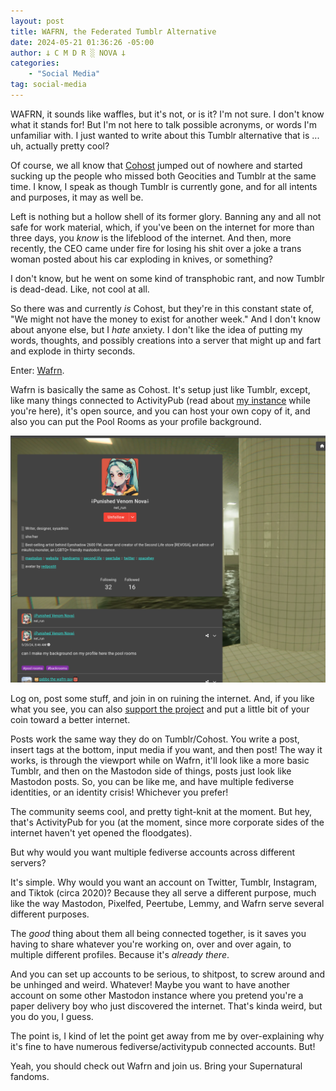 ```yaml
---
layout: post
title: WAFRN, the Federated Tumblr Alternative
date: 2024-05-21 01:36:26 -05:00
author: 𐕣 C M D R ░ NOVA 𐕣
categories:
    - "Social Media"
tag: social-media
---
```


<!-- wp:paragraph -->
<p>WAFRN, it sounds like waffles, but it's not, or is it? I'm not sure. I don't know what it stands for! But I'm not here to talk possible acronyms, or words I'm unfamiliar with. I just wanted to write about this Tumblr alternative that is ... uh, actually pretty cool?</p>
<!-- /wp:paragraph -->

<!-- wp:paragraph -->
<p>Of course, we all know that <a href="https://cohost.org/" target="_blank" rel="noreferrer noopener">Cohost</a> jumped out of nowhere and started sucking up the people who missed both Geocities and Tumblr at the same time. I know, I speak as though Tumblr is currently gone, and for all intents and purposes, it may as well be.</p>
<!-- /wp:paragraph -->

<!-- wp:paragraph -->
<p>Left is nothing but a hollow shell of its former glory. Banning any and all not safe for work material, which, if you've been on the internet for more than three days, you <em>know</em> is the lifeblood of the internet. And then, more recently, the CEO came under fire for losing his shit over a joke a trans woman posted about his car exploding in knives, or something?</p>
<!-- /wp:paragraph -->

<!-- wp:paragraph -->
<p>I don't know, but he went on some kind of transphobic rant, and now Tumblr is dead-dead. Like, not cool at all.</p>
<!-- /wp:paragraph -->

<!-- wp:paragraph -->
<p>So there was and currently <em>is</em> Cohost, but they're in this constant state of, "We might not have the money to exist for another week." And I don't know about anyone else, but I <em>hate</em> anxiety. I don't like the idea of putting my words, thoughts, and possibly creations into a server that might up and fart and explode in thirty seconds.</p>
<!-- /wp:paragraph -->

<!-- wp:paragraph -->
<p>Enter: <a href="https://app.wafrn.net" target="_blank" rel="noreferrer noopener">Wafrn</a>.</p>
<!-- /wp:paragraph -->

<!-- wp:paragraph -->
<p>Wafrn is basically the same as Cohost. It's setup just like Tumblr, except, like many things connected to ActivityPub (read about <a href="https://cmdr-nova.online/2024/05/10/mkultra-monster-a-mastodon-instance/">my instance</a> while you're here), it's open source, and you can host your own copy of it, and also you can put the Pool Rooms as your profile background.</p>
<!-- /wp:paragraph -->

![A screenshot of my profile on the activitypub tumblr clone, wafrn.](/img/posts/wafrn/profile.png)

<!-- wp:paragraph -->
<p>Log on, post some stuff, and join in on ruining the internet. And, if you like what you see, you can also <a href="https://www.patreon.com/wafrn/posts" data-type="link" data-id="https://www.patreon.com/wafrn/posts" target="_blank" rel="noreferrer noopener">support the project</a> and put a little bit of your coin toward a better internet.</p>
<!-- /wp:paragraph -->

<!-- wp:paragraph -->
<p>Posts work the same way they do on Tumblr/Cohost. You write a post, insert tags at the bottom, input media if you want, and then post! The way it works, is through the viewport while on Wafrn, it'll look like a more basic Tumblr, and then on the Mastodon side of things, posts just look like Mastodon posts. So, you can be like me, and have multiple fediverse identities, or an identity crisis! Whichever you prefer!</p>
<!-- /wp:paragraph -->

<!-- wp:paragraph -->
<p>The community seems cool, and pretty tight-knit at the moment. But hey, that's ActivityPub for you (at the moment, since more corporate sides of the internet haven't yet opened the floodgates).</p>
<!-- /wp:paragraph -->

<!-- wp:paragraph -->
<p>But why would you want multiple fediverse accounts across different servers?</p>
<!-- /wp:paragraph -->

<!-- wp:paragraph -->
<p>It's simple. Why would you want an account on Twitter, Tumblr, Instagram, and Tiktok (circa 2020)? Because they all serve a different purpose, much like the way Mastodon, Pixelfed, Peertube, Lemmy, and Wafrn serve several different purposes.</p>
<!-- /wp:paragraph -->

<!-- wp:paragraph -->
<p>The <em>good</em> thing about them all being connected together, is it saves you having to share whatever you're working on, over and over again, to multiple different profiles. Because it's <em>already there</em>.</p>
<!-- /wp:paragraph -->

<!-- wp:paragraph -->
<p>And you can set up accounts to be serious, to shitpost, to screw around and be unhinged and weird. Whatever! Maybe you want to have another account on some other Mastodon instance where you pretend you're a paper delivery boy who just discovered the internet. That's kinda weird, but you do you, I guess.</p>
<!-- /wp:paragraph -->

<!-- wp:paragraph -->
<p>The point is, I kind of let the point get away from me by over-explaining why it's fine to have numerous fediverse/activitypub connected accounts. But!</p>
<!-- /wp:paragraph -->

<!-- wp:paragraph -->
<p>Yeah, you should check out Wafrn and join us. Bring your Supernatural fandoms. </p>
<!-- /wp:paragraph -->